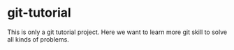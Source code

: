 # git-tutorial
This is only a git tutorial project.
Here we want to learn more git skill to solve all kinds of problems.
